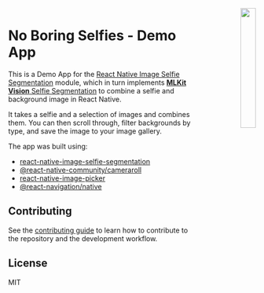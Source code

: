 <div align="right">
<img align="right" width="25%" src="./docs/demo.gif">
</div>

# No Boring Selfies - Demo App

This is a Demo App for the [React Native Image Selfie Segmentation](https://github.com/tomzweb/react-native-image-selfie-segmentation/) 
module, which in turn implements
[**MLKit Vision** Selfie Segmentation](https://developers.google.com/ml-kit/vision/selfie-segmentation) 
to combine a selfie and background image in React Native.

It takes a selfie and a selection of images and combines them. 
You can then scroll through, filter backgrounds by type, and save the image to your image gallery.

The app was built using:

* [react-native-image-selfie-segmentation](https://github.com/tomzweb/react-native-image-selfie-segmentation/)
* [@react-native-community/cameraroll](https://github.com/react-native-cameraroll/react-native-cameraroll)
* [react-native-image-picker](https://github.com/react-native-image-picker/react-native-image-picker)
* [@react-navigation/native](https://reactnavigation.org/)

## Contributing

See the [contributing guide](CONTRIBUTING.md) to learn how to contribute to the repository and the development workflow.

## License

MIT
